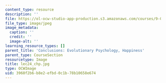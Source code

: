 ```yaml
---
content_type: resource
description: ''
file: https://ol-ocw-studio-app-production.s3.amazonaws.com/courses/9-00sc-introduction-to-psychology-fall-2011/3960f2b6b8e2efbd0c1b78b10658e674_lec24_chp.jpg
file_type: image/jpeg
image_metadata:
  caption: ''
  credit: ''
  image-alt: ''
learning_resource_types: []
parent_title: 'Conclusions: Evolutionary Psychology, Happiness'
parent_type: CourseSection
resourcetype: Image
title: lec24_chp.jpg
type: OCWImage
uid: 3960f2b6-b8e2-efbd-0c1b-78b10658e674
---
```

